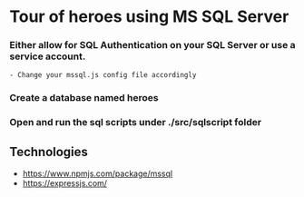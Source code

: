# Tour of heroes using MS SQL Server

### Either allow for SQL Authentication on your SQL Server or use a service account. 
    - Change your mssql.js config file accordingly
### Create a database named **heroes**
### Open and run the sql scripts under ./src/sqlscript folder

## Technologies
- https://www.npmjs.com/package/mssql
- https://expressjs.com/